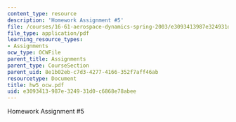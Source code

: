 ```yaml
---
content_type: resource
description: 'Homework Assignment #5'
file: /courses/16-61-aerospace-dynamics-spring-2003/e3093413987e324931d0c6868e78abee_hw5_ocw.pdf
file_type: application/pdf
learning_resource_types:
- Assignments
ocw_type: OCWFile
parent_title: Assignments
parent_type: CourseSection
parent_uid: 8e1b02eb-c7d3-4277-4166-352f7aff46ab
resourcetype: Document
title: hw5_ocw.pdf
uid: e3093413-987e-3249-31d0-c6868e78abee
---
```

Homework Assignment #5

